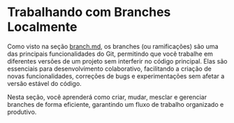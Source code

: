 # Trabalhando com Branches Localmente

Como visto na seção [branch.md](../../dia-2-controle-de-versao-basico-com-git/git/principais-conceitos/branch.md "mention"), os branches (ou ramificações) são uma das principais funcionalidades do Git, permitindo que você trabalhe em diferentes versões de um projeto sem interferir no código principal. Elas são essenciais para desenvolvimento colaborativo, facilitando a criação de novas funcionalidades, correções de bugs e experimentações sem afetar a versão estável do código.

Nesta seção, você aprenderá como criar, mudar, mesclar e gerenciar branches de forma eficiente, garantindo um fluxo de trabalho organizado e produtivo.
